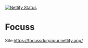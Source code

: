 [![Netlify Status](https://api.netlify.com/api/v1/badges/ddf90bec-48fe-4a59-967f-49f012244852/deploy-status)](https://app.netlify.com/sites/focussdurgapur/deploys)
# Focuss
Site:https://focussdurgapur.netlify.app/
